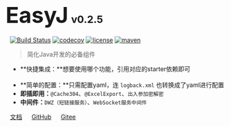 <!-- 
# 主页
-->
<h1><b style="font-size: 180%; margin-left: -10px; font-weight: 700">EasyJ</b> <small>v0.2.5</small></h1>

[![Build Status](https://github.com/easyj-projects/easyj/workflows/build/badge.svg?branch=develop)](https://github.com/easyj-projects/easyj/actions)
[![codecov](https://codecov.io/gh/easyj-projects/easyj/branch/develop/graph/badge.svg)](https://codecov.io/gh/easyj-projects/easyj)
[![license](https://img.shields.io/github/license/easyj-projects/easyj.svg)](https://www.apache.org/licenses/LICENSE-2.0.html)
[![maven](https://img.shields.io/maven-central/v/icu.easyj/easyj-parent.svg)](https://search.maven.org/search?q=icu.easyj)

> 简化Java开发的必备组件

- **快捷集成：**想要使用哪个功能，引用对应的starter依赖即可&emsp;&emsp;&emsp;&emsp;&emsp;&emsp;&nbsp;
- **简单的配置：**只需配置yaml，连 `logback.xml` 也转换成了yaml进行配置
- **即插即用：**`@Cache304`、`@ExcelExport`、`出入参加密解密`&emsp;&emsp;&emsp;&nbsp;&nbsp;
- **中间件：**`DWZ（短链接服务）`、`WebSocket服务中间件`&emsp;&emsp;&emsp;&emsp;&emsp;&emsp;&emsp;&nbsp;&nbsp;&nbsp;&nbsp;

<a href="/docs" target="_blank">文档</a> &emsp;
[GitHub](https://github.com/easyj-projects) &emsp;
[Gitee](https://gitee.com/easyj-projects)
